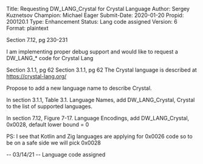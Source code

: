 Title:       Requesting DW_LANG_Crystal for Crystal Language
Author:      Sergey Kuznetsov
Champion:    Michael Eager
Submit-Date: 2020-01-20
Propid:      200120.1
Type:        Enhancement
Status:      Lang code assigned
Version:     6
Format:      plaintext

Section 7.12, pg 230-231

I am implementing proper debug support and would like to request a DW_LANG_* code for Crystal Lang

Section 3.1.1, pg 62
Section 3.1.1, pg 62
The Crystal language is described at https://crystal-lang.org/

Propose to add a new language name to describe Crystal.

In section 3.1.1, Table 3.1. Language Names, add  DW_LANG_Crystal, Crystal to the list of supported languages.

In section 7.12, Figure 7-17. Language Encodings, add
   DW_LANG_Crystal, 0x0028, default lower bound = 0

PS: I see that Kotlin and Zig languages are applying for 0x0026 code so to be on a safe side we will pick 0x0028

--
03/14/21 -- Language code assigned
